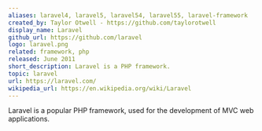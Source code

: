 ```yaml
---
aliases: laravel4, laravel5, laravel54, laravel55, laravel-framework
created_by: Taylor Otwell - https://github.com/taylorotwell
display_name: Laravel
github_url: https://github.com/laravel
logo: laravel.png
related: framework, php
released: June 2011
short_description: Laravel is a PHP framework.
topic: laravel
url: https://laravel.com/
wikipedia_url: https://en.wikipedia.org/wiki/Laravel
---
```

Laravel is a popular PHP framework, used for the development of MVC web applications.
